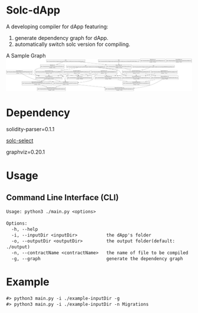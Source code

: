 # Solc-dApp

A developing compiler for dApp featuring:
1. generate dependency graph for dApp.
2. automatically switch solc version for compiling.

A Sample Graph
![sample](./output/DependencyGraph.gv.png)

# Dependency

solidity-parser=0.1.1

[solc-select](https://github.com/crytic/solc-select)

graphviz=0.20.1

# Usage

## Command Line Interface (CLI)

```
Usage: python3 ./main.py <options>

Options:
  -h, --help            
  -i, --inputDir <inputDir>           the dApp's folder
  -o, --outputDir <outputDir>         the output folder(default: ./output)
  -n, --contractName <contractName>   the name of file to be compiled
  -g, --graph                         generate the dependency graph
```

# Example

```
#> python3 main.py -i ./example-inputDir -g
#> python3 main.py -i ./example-inputDir -n Migrations
```